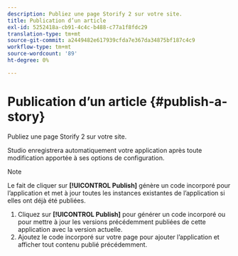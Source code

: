 ```yaml
---
description: Publiez une page Storify 2 sur votre site.
title: Publication d’un article
exl-id: 5252418a-cb91-4c4c-b488-c77a1f8fdc29
translation-type: tm+mt
source-git-commit: a2449482e617939cfda7e367da34875bf187c4c9
workflow-type: tm+mt
source-wordcount: '89'
ht-degree: 0%

---
```


# Publication d’un article {#publish-a-story}

Publiez une page Storify 2 sur votre site.

Studio enregistrera automatiquement votre application après toute modification apportée à ses options de configuration.

>[!NOTE]
>
>Le fait de cliquer sur **[!UICONTROL Publish]** génère un code incorporé pour l’application et met à jour toutes les instances existantes de l’application si elles ont déjà été publiées.

1. Cliquez sur **[!UICONTROL Publish]** pour générer un code incorporé ou pour mettre à jour les versions précédemment publiées de cette application avec la version actuelle.
1. Ajoutez le code incorporé sur votre page pour ajouter l’application et afficher tout contenu publié précédemment.
